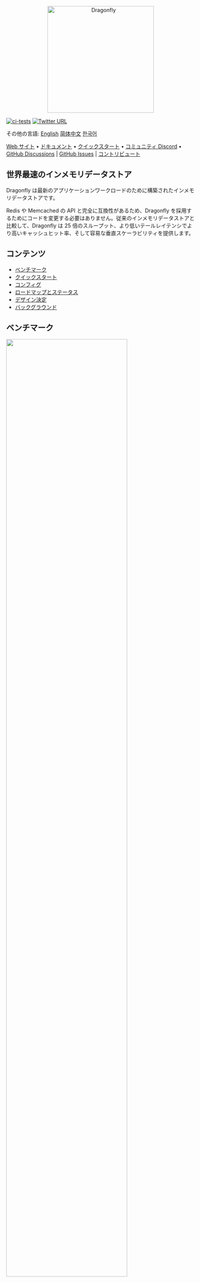 <p align="center">
  <a href="https://dragonflydb.io">
    <img  src="/.github/images/logo-full.svg"
      width="284" border="0" alt="Dragonfly">
  </a>
</p>

[![ci-tests](https://github.com/dragonflydb/dragonfly/actions/workflows/ci.yml/badge.svg)](https://github.com/dragonflydb/dragonfly/actions/workflows/ci.yml) [![Twitter URL](https://img.shields.io/twitter/follow/dragonflydbio?style=social)](https://twitter.com/dragonflydbio)

その他の言語:  [English](README.md) [简体中文](README.zh-CN.md) [한국어](README.ko-KR.md)

[Web サイト](https://www.dragonflydb.io/) • [ドキュメント](https://dragonflydb.io/docs) • [クイックスタート](https://www.dragonflydb.io/docs/getting-started) • [コミュニティ Discord](https://discord.gg/HsPjXGVH85) • [GitHub Discussions](https://github.com/dragonflydb/dragonfly/discussions) | [GitHub Issues](https://github.com/dragonflydb/dragonfly/issues) | [コントリビュート](https://github.com/dragonflydb/dragonfly/blob/main/CONTRIBUTING.md)

## 世界最速のインメモリデータストア

Dragonfly は最新のアプリケーションワークロードのために構築されたインメモリデータストアです。

Redis や Memcached の API と完全に互換性があるため、Dragonfly を採用するためにコードを変更する必要はありません。従来のインメモリデータストアと比較して、Dragonfly は 25 倍のスループット、より低いテールレイテンシでより高いキャッシュヒット率、そして容易な垂直スケーラビリティを提供します。

## コンテンツ

- [ベンチマーク](#ベンチマーク)
- [クイックスタート](https://github.com/dragonflydb/dragonfly/tree/main/docs/quick-start)
- [コンフィグ](#コンフィグ)
- [ロードマップとステータス](#ロードマップとステータス)
- [デザイン決定](#デザイン決定)
- [バックグラウンド](#バックグラウンド)

## <a name="ベンチマーク"><a/>ベンチマーク

<img src="http://static.dragonflydb.io/repo-assets/aws-throughput.svg" width="80%" border="0"/>

ベンチマークでは、Dragonfly は Redis と比較して 25 倍のスループットを示し、c6gn.16xlarge で 3.8M QPS を超えました。

Dragonfly のピークスループットにおける 99 パーセンタイルのレイテンシ指標:

| op    | r6g   | c6gn  | c7g   |
|-------|-------|-------|-------|
| set   | 0.8ms | 1ms   | 1ms   |
| get   | 0.9ms | 0.9ms | 0.8ms |
| setex | 0.9ms | 1.1ms | 1.3ms |

*すべてのベンチマークは `memtier_benchmark` (下記参照) を使い、スレッド数はサーバーとインスタンスタイプごとに調整しました。`memtier` は別の c6gn.16xlarge マシンで実行した。SETEX ベンチマークの有効期限は 500 に設定し、テストが終了しても有効であることを確認しました。*

```bash
  memtier_benchmark --ratio ... -t <threads> -c 30 -n 200000 --distinct-client-seed -d 256 \
     --expiry-range=...
```

パイプラインモード `--pipeline=30` では、Dragonfly は SET 操作で **10M QPS**、GET 操作で **15M QPS** に達する。

### Dragonfly vs. Memcached

AWS 上の c6gn.16xlarge インスタンスで Dragonfly と Memcached を比較した。

同程度のレイテンシで、Dragonfly のスループットは Memcached のスループットを書き込みと読み込みの両方のワークロードで上回った。Dragonfly は、[Memcached の書き込みパス](docs/memcached_benchmark.md)での競合により、書き込みワークロードでより優れたレイテンシを示しました。

#### SET ベンチマーク

| Server    | QPS(thousands qps) | latency 99% | 99.9%   |
|:---------:|:------------------:|:-----------:|:-------:|
| Dragonfly |  🟩 3844           |🟩 0.9ms     | 🟩 2.4ms |
| Memcached |   806              |   1.6ms     | 3.2ms    |

#### GET ベンチマーク

| Server    | QPS(thousands qps) | latency 99% | 99.9%   |
|-----------|:------------------:|:-----------:|:-------:|
| Dragonfly | 🟩 3717            |   1ms       | 2.4ms   |
| Memcached |   2100             |  🟩 0.34ms  | 🟩 0.6ms |


Memcached は読み取りベンチマークでより低いレイテンシを示したが、スループットも低かった。

### メモリ効率

メモリ効率をテストするために、`debug populate 5000000 key 1024` コマンドを使用して Dragonfly と Redis に ~5GB のデータを入れ、`memtier` コマンドで更新トラフィックを送信し、`bgsave` コマンドでスナップショットを開始しました。

この図は、各サーバがメモリ効率の面でどのような挙動を示したかを示している。

<img src="http://static.dragonflydb.io/repo-assets/bgsave-memusage.svg" width="70%" border="0"/>

Dragonfly はアイドル状態では Redis よりも 30% メモリ効率が高く、スナップショットフェーズではメモリ使用量の目に見える増加は見られなかった。ピーク時には Redis のメモリ使用量は Dragonfly の 3 倍近くまで増加しました。

Dragonfly はスナップショットをより早く、数秒以内に終了させました。

Dragonfly のメモリ効率の詳細については、[Dashtable ドキュメント](/docs/dashtable.md)を参照してください。



## <a name="コンフィグ"><a/>コンフィグ

Dragonfly は一般的な Redis の引数をサポートしています。例えば `dragonfly --requirepass=foo --bind localhost`。

Dragonfly は現在、以下の Redis 固有の引数をサポートしています:
 * `port`： Redis 接続ポート (`default: 6379`).
 * `bind`： ローカルホストからの接続のみを許可する場合は `localhost` を、**その IP** アドレスへの接続 (つまり外部からの接続) を許可する場合はパブリック IP アドレスを指定する。
 * `requirepass`： AUTH 認証用のパスワード (`default: ""`)。
 * `maxmemory`： データベースが使用するメモリの上限 (人間が読めるバイト数) (`default: 0`)。 `maxmemory` に `0` を指定すると、プログラムが自動的に最大メモリ使用量を決定する。
 * `dir`： Dragonfly Docker はデフォルトで `/data` フォルダをスナップショットに使用し、CLI は `""` を使用する。`v` の Docker オプションでホストフォルダにマッピングできる。
 * `dbfilename`： データベースを保存・ロードするファイル名 (`default: dump`).

Dragonfly 特有の議論もある:
 * `memcached_port`: Memcached 互換 API を有効にするポート (`default: disabled`)。
 * `keys_output_limit`: `keys` コマンドで返されるキーの最大数（`default: 8192`）。`keys` は危険なコマンドであることに注意してください。あまりに多くのキーを取得するとメモリ使用量が増大するため、結果を切り捨てています。
 * `dbnum`: `select` でサポートされるデータベースの最大数。
 * `cache_mode`: 以下の[斬新なキャッシュデザイン](#斬新なキャッシュデザイン)のセクションを参照してください。
 * `hz`: キーの有効期限評価頻度 (`default: 100`)。この頻度が低いと、アイドル時の CPU 使用量が少なくなるが、その分古くなったキーをクリアする速度が遅くなる。
 * `primary_port_http_enabled`: もし `true` (`default: true`) なら、メイン TCP ポートで HTTP コンソールにアクセスできるようにする。
 * `admin_port`: 割り当てられたポートのコンソールへの管理者アクセスを有効にする(`default: disabled`)。HTTP と RESP プロトコルの両方をサポートする。
 * `admin_bind`: 管理コンソールの TCP 接続を指定されたアドレスにバインドする(`default: any`)。HTTP と RESP の両方のプロトコルをサポートする。
 * `admin_nopass`: 割り当てられたポートで、認証トークンなしでコンソールへのオープン管理アクセスを有効にする (`default: false`)。HTTP と RESP の両方のプロトコルをサポートする。
 * `cluster_mode`: サポートするクラスターモード (`default: ""`)。現在は `emulated` のみをサポートしている。
 * `cluster_announce_ip`: クラスタコマンドがクライアントにアナウンスする IP。

### 一般的なオプションを使用した開始スクリプトの例:

```bash
./dragonfly-x86_64 --logtostderr --requirepass=youshallnotpass --cache_mode=true -dbnum 1 --bind localhost --port 6379  --maxmemory=12gb --keys_output_limit=12288 --dbfilename dump.rdb
```

また、`dragonfly --flagfile <filename>` を実行することで、設定ファイルから引数を指定することもできる。ファイルには 1 行に 1 つのフラグを記述し、キーと値のフラグには空白の代わりに等号を記述します。

ログの管理や TLS のサポートなど、その他のオプションについては `dragonfly --help` を実行してください。

## <a name="ロードマップとステータス"><a/>ロードマップとステータス

Dragonfly は現在、~185 個の Redis コマンドと、`cas` 以外のすべての Memcached コマンドをサポートしている。ほぼ Redis 5 API と同等ですが、Dragonfly の次のマイルストーンは基本的な機能を安定させ、レプリケーション API を実装することです。まだ実装されていないコマンドで必要なものがあれば、issue を開いてください。

Dragonfly ネイティブのレプリケーションについては、桁違いに高速な分散ログフォーマットを設計中です。

レプリケーション機能に続いて、Redis バージョン 3-6 の API に不足しているコマンドを追加していく予定です。

現在 Dragonfly がサポートしているコマンドについては、[コマンドリファレンス](https://dragonflydb.io/docs/category/command-reference)をご覧ください。

## <a name="デザイン決定"><a/> デザイン決定

### 斬新なキャッシュデザイン

Dragonfly には、シンプルでメモリ効率の良い、単一の統一された適応型キャッシュアルゴリズムがあります。

`cache_mode=true` フラグを渡すことでキャッシュモードを有効にすることができます。このモードをオンにすると、Dragonfly は将来つまずく可能性が最も低いアイテムを退避させますが、`maxmemory` の限界に近づいたときのみ退避させます。

### 比較的正確な有効期限

有効期限は 8 年以内。

ミリ秒精度の有効期限（PEXPIRE、PSETEX など）は、**2^28ms** を超える期限については、最も近い秒に丸められます。この誤差は 0.001% 以下であり、大きな範囲であれば許容範囲となります。

Dragonfly の期限と Redis の実装の詳細な違いについては、[こちら](docs/differences.md)を参照してください。

### ネイティブ HTTP コンソールと Prometheus 互換メトリクス

デフォルトでは、Dragonfly はメイン TCP ポート(6379)経由での HTTP アクセスを許可しています。その通り、Redis プロトコル経由でも HTTP プロトコル経由でも Dragonfly に接続することができます。ブラウザで試してみてください。HTTP アクセスには現在あまり情報がありませんが、将来的にはデバッグや管理に役立つ情報が含まれるようになる予定です。

Prometheus 互換のメトリクスを見るには、URL `:6379/metrics` にアクセスしてください。

Prometheus からエクスポートされたメトリクスは Grafana ダッシュボードと互換性があります[こちらを参照](tools/local/monitoring/grafana/provisioning/dashboards/dashboard.json)。


重要です！HTTP コンソールは安全なネットワーク内でアクセスすることを想定しています。Dragonfly の TCP ポートを外部に公開する場合は、`--http_admin_console=false` または `--nohttp_admin_console` でコンソールを無効にすることをお勧めします。


## <a name="バックグラウンド"><a/>バックグラウンド

Dragonfly は、インメモリデータストアを 2022 年に設計したらどのようになるかという実験から始まりました。メモリストアのユーザーとして、またクラウド企業で働いたエンジニアとしての経験から学んだ教訓をもとに、Dragonfly では 2 つの重要な特性を維持する必要があると考えました: それは、すべてのオペレーションにおける原子性の保証と、非常に高いスループットにおけるミリ秒以下の低レイテンシーです。

私たちの最初の課題は、パブリッククラウドで現在利用可能なサーバーを使用して、CPU、メモリー、I/O リソースをフルに活用する方法でした。これを解決するために、私たちは[シェアードナッシングアーキテクチャ](https://en.wikipedia.org/wiki/Shared-nothing_architecture)を使用しています。このアーキテクチャでは、各スレッドが辞書データのスライスを独自に管理できるように、スレッド間でメモリストアの鍵空間を分割することができます。これらのスライスを "shards" と呼ぶ。シェアードナッシングアーキテクチャのスレッドと I/O 管理のためのライブラリは、[こちら](https://github.com/romange/helio)でオープンソースで提供されています。

複数キー操作に対する原子性保証を提供するために、我々は最近の学術研究の進歩を利用している。Dragonfly のトランザクションフレームワークの開発には、論文 ["VLL: a lock manager redesign for main memory database systems"](https://www.cs.umd.edu/~abadi/papers/vldbj-vll.pdf) を選びました。シェアードナッシングアーキテクチャと VLL の選択により、ミューテックスやスピンロックを使用せずにアトミックなマルチキー操作を構成することができました。これは我々の PoC にとって大きなマイルストーンであり、その性能は他の商用やオープンソースのソリューションよりも際立っていました。

私たちの第二の課題は、新しいストアのために、より効率的なデータ構造を設計することだった。この目標を達成するために、我々は論文 ["Dash: Scalable Hashing on Persistent Memory"](https://arxiv.org/pdf/2003.07302.pdf) に基づいたハッシュテーブル構造を核とした。この論文自体は、永続メモリ領域を中心にしており、メインメモリストアとは直接関係ありませんが、それでも私たちの問題に最も当てはまります。この論文で提案されているハッシュテーブル設計により、Redis の辞書に存在する 2 つの特別な特性を維持することができました: それは、データストアの成長中にハッシュをインクリメンタルする機能と、ステートレススキャン操作を使って変更中の辞書をトラバースする機能です。これら2つの特性に加え、Dash は CPU とメモリの使用効率が高い。Dash の設計を活用することで、私たちは以下のような機能をさらに革新することができました:
 * TTL レコードの効率的なレコード期限切れ。
 * LRU や LFU のような他のキャッシュ戦略よりも高いヒット率を、**ゼロメモリオーバーヘッド** で達成する新しいキャッシュエビクションアルゴリズム。
 * 新しい **フォークレス** スナップショットアルゴリズム。

Dragonfly の基盤を構築し、[そのパフォーマンスに満足したら](#ベンチマーク)、Redis と Memcached の機能を実装していきました。現在までに 185 個の Redis コマンド（Redis 5.0 API とほぼ同等）と 13 個の Memcached コマンドを実装しました。

そして最後に、<br>
<em>私たちの使命は、最新のハードウェアの進歩を活用した、クラウドワークロード向けの、優れた設計、超高速、コスト効率の良いインメモリデータストアを構築することです。現在のソリューションの API と提案を維持しながら、その問題点を解決するつもりです。
</em>
